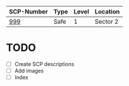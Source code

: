 SCP-Number                                                                    | Type    | Level | Location
----------------------------------------------------------------------------- | ------- | ----- | --------
[999](/SCP/SCP-999.md) | Safe    |   1   | Sector 2





# TODO
- [ ] Create SCP descriptions
- [ ] Add images
- [ ] Index
